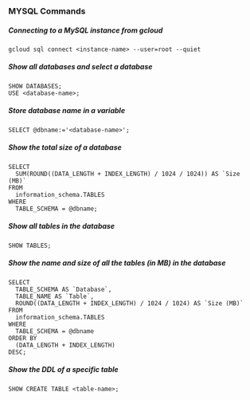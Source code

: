 ### MYSQL Commands

##### Connecting to a MySQL instance from gcloud
```
gcloud sql connect <instance-name> --user=root --quiet
```

##### Show all databases and select a database
```
SHOW DATABASES;
USE <database-name>;
```

##### Store database name in a variable 
```
SELECT @dbname:='<database-name>';
```

##### Show the total size of a database
```
SELECT
  SUM(ROUND((DATA_LENGTH + INDEX_LENGTH) / 1024 / 1024)) AS `Size (MB)`
FROM
  information_schema.TABLES
WHERE 
  TABLE_SCHEMA = @dbname;
```

##### Show all tables in the database
```
SHOW TABLES;
```

##### Show the name and size of all the tables (in MB) in the database
```
SELECT
  TABLE_SCHEMA AS `Database`,
  TABLE_NAME AS `Table`,
  ROUND((DATA_LENGTH + INDEX_LENGTH) / 1024 / 1024) AS `Size (MB)`
FROM
  information_schema.TABLES
WHERE 
  TABLE_SCHEMA = @dbname
ORDER BY
  (DATA_LENGTH + INDEX_LENGTH)
DESC;
```

##### Show the DDL of a specific table
```
SHOW CREATE TABLE <table-name>;
```


